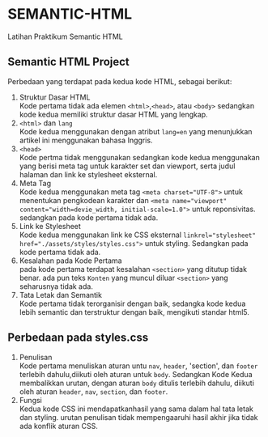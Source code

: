# SEMANTIC-HTML
Latihan Praktikum Semantic HTML


## Semantic HTML Project 
Perbedaan yang terdapat pada kedua kode HTML, sebagai berikut:
1. Struktur Dasar HTML <br>
   Kode pertama tidak ada elemen `<html>`,`<head>`, atau `<body>` sedangkan kode kedua memiliki struktur dasar HTML yang lengkap.
2. `<html>` dan `lang` <br>
   Kode kedua menggunakan <html> dengan atribut `lang=en` yang menunjukkan artikel ini menggunakan bahasa Inggris.
3. `<head>` <br>
   Kode pertma tidak menggunakan <head> sedangkan kode kedua menggunakan <head> yang berisi meta tag untuk karakter set dan viewport,       serta judul halaman dan link ke stylesheet eksternal.
4. Meta Tag <br>
  Kode kedua menggunakan meta tag `<meta charset="UTF-8">` untuk menentukan pengkodean karakter dan `<meta name="viewport"       
  content="width=devie_width, initial-scale=1.0">` untuk reponsivitas. sedangkan pada kode pertama tidak ada.
5. Link ke Stylesheet <br>
   Kode kedua menggunakan link ke CSS eksternal `linkrel="stylesheet" href="./assets/styles/styles.css">` untuk styling. Sedangkan pada     kode pertama tidak ada.
6. Kesalahan pada Kode Pertama <br>
   pada kode pertama terdapat kesalahan `<section>` yang ditutup tidak benar. ada pun teks `Konten` yang muncul diluar `<section>` yang     seharusnya tidak ada.
7. Tata Letak dan Semantik <br>
   Kode pertama tidak terorganisir dengan baik, sedangka kode kedua lebih semantic dan terstruktur dengan baik, mengikuti standar           html5.


## Perbedaan pada styles.css
1. Penulisan <br>
   Kode pertama menuliskan aturan untu `nav`, `header`, 'section', dan `footer` terlebih dahulu,diikuti oleh aturan untuk `body`.           Sedangkan Kode Kedua membalikkan urutan, dengan aturan `body` ditulis terlebih dahulu, diikuti oleh aturan `header`, `nav`,              `section`, dan `footer`.
2. Fungsi <br>
   Kedua kode CSS ini mendapatkanhasil yang sama dalam hal tata letak dan styling. urutan penulisan tidak mempengaaruhi hasil akhir jika    tidak ada konflik aturan CSS. 
